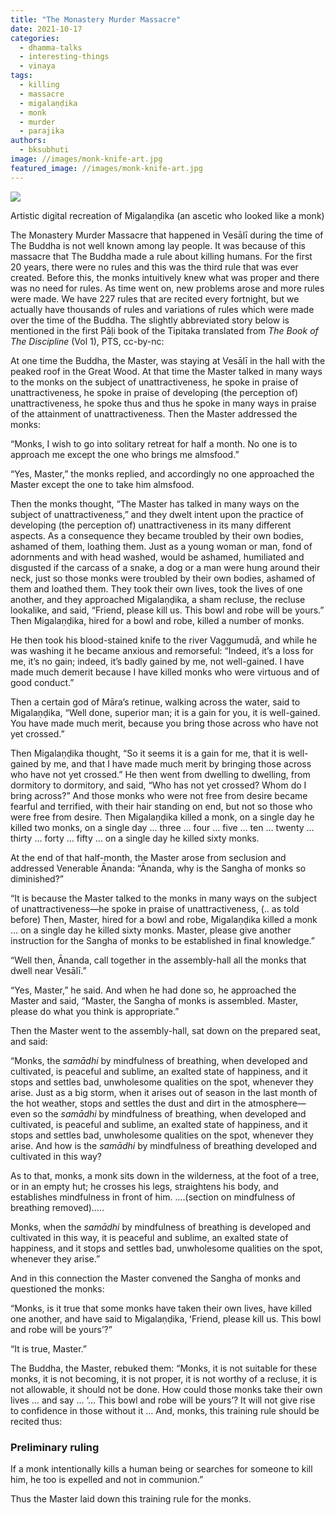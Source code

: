 ```yaml
---
title: "The Monastery Murder Massacre"
date: 2021-10-17
categories: 
  - dhamma-talks
  - interesting-things
  - vinaya
tags: 
  - killing
  - massacre
  - migalaṇḍika
  - monk
  - murder
  - parajika
authors: 
  - bksubhuti
image: //images/monk-knife-art.jpg
featured_image: //images/monk-knife-art.jpg
---
```


![](/images/monk-knife-art-569x1024.jpg)

Artistic digital recreation of Migalaṇḍika (an ascetic who looked like a monk)

The Monastery Murder Massacre that happened in Vesālī during the time of The Buddha is not well known among lay people. It was because of this massacre that The Buddha made a rule about killing humans. For the first 20 years, there were no rules and this was the third rule that was ever created. Before this, the monks intuitively knew what was proper and there was no need for rules. As time went on, new problems arose and more rules were made. We have 227 rules that are recited every fortnight, but we actually have thousands of rules and variations of rules which were made over the time of the Buddha. The slightly abbreviated story below is mentioned in the first Pāḷi book of the Tipitaka translated from _The Book of The Discipline_ (Vol 1), PTS, cc-by-nc:

At one time the Buddha, the Master, was staying at Vesālī in the hall with the peaked roof in the Great Wood. At that time the Master talked in many ways to the monks on the subject of unattractiveness, he spoke in praise of unattractiveness, he spoke in praise of developing (the perception of) unattractiveness, he spoke thus and thus he spoke in many ways in praise of the attainment of unattractiveness. Then the Master addressed the monks:

“Monks, I wish to go into solitary retreat for half a month. No one is to approach me except the one who brings me almsfood.”

“Yes, Master,” the monks replied, and accordingly no one approached the Master except the one to take him almsfood.

Then the monks thought, “The Master has talked in many ways on the subject of unattractiveness,” and they dwelt intent upon the practice of developing (the perception of) unattractiveness in its many different aspects. As a consequence they became troubled by their own bodies, ashamed of them, loathing them. Just as a young woman or man, fond of adornments and with head washed, would be ashamed, humiliated and disgusted if the carcass of a snake, a dog or a man were hung around their neck, just so those monks were troubled by their own bodies, ashamed of them and loathed them. They took their own lives, took the lives of one another, and they approached Migalaṇḍika, a sham recluse, the recluse lookalike, and said, “Friend, please kill us. This bowl and robe will be yours.” Then Migalaṇḍika, hired for a bowl and robe, killed a number of monks.

He then took his blood-stained knife to the river Vaggumudā, and while he was washing it he became anxious and remorseful: “Indeed, itʼs a loss for me, itʼs no gain; indeed, itʼs badly gained by me, not well-gained. I have made much demerit because I have killed monks who were virtuous and of good conduct.”

Then a certain god of Māraʼs retinue, walking across the water, said to Migalaṇḍika, “Well done, superior man; it is a gain for you, it is well-gained. You have made much merit, because you bring those across who have not yet crossed.”

Then Migalaṇḍika thought, “So it seems it is a gain for me, that it is well-gained by me, and that I have made much merit by bringing those across who have not yet crossed.” He then went from dwelling to dwelling, from dormitory to dormitory, and said, “Who has not yet crossed? Whom do I bring across?” And those monks who were not free from desire became fearful and terrified, with their hair standing on end, but not so those who were free from desire. Then Migalaṇḍika killed a monk, on a single day he killed two monks, on a single day … three … four … five … ten … twenty … thirty … forty … fifty … on a single day he killed sixty monks.

At the end of that half-month, the Master arose from seclusion and addressed Venerable Ānanda: “Ānanda, why is the Sangha of monks so diminished?”

“It is because the Master talked to the monks in many ways on the subject of unattractiveness—he spoke in praise of unattractiveness, (.. as told before) Then, Master, hired for a bowl and robe, Migalaṇḍika killed a monk … on a single day he killed sixty monks. Master, please give another instruction for the Sangha of monks to be established in final knowledge.”

“Well then, Ānanda, call together in the assembly-hall all the monks that dwell near Vesālī.”

“Yes, Master,” he said. And when he had done so, he approached the Master and said, “Master, the Sangha of monks is assembled. Master, please do what you think is appropriate.”

Then the Master went to the assembly-hall, sat down on the prepared seat, and said:

“Monks, the _samādhi_ by mindfulness of breathing, when developed and cultivated, is peaceful and sublime, an exalted state of happiness, and it stops and settles bad, unwholesome qualities on the spot, whenever they arise. Just as a big storm, when it arises out of season in the last month of the hot weather, stops and settles the dust and dirt in the atmosphere—even so the _samādhi_ by mindfulness of breathing, when developed and cultivated, is peaceful and sublime, an exalted state of happiness, and it stops and settles bad, unwholesome qualities on the spot, whenever they arise. And how is the _samādhi_ by mindfulness of breathing developed and cultivated in this way?

As to that, monks, a monk sits down in the wilderness, at the foot of a tree, or in an empty hut; he crosses his legs, straightens his body, and establishes mindfulness in front of him. ....(section on mindfulness of breathing removed).....

Monks, when the _samādhi_ by mindfulness of breathing is developed and cultivated in this way, it is peaceful and sublime, an exalted state of happiness, and it stops and settles bad, unwholesome qualities on the spot, whenever they arise.”

And in this connection the Master convened the Sangha of monks and questioned the monks:

“Monks, is it true that some monks have taken their own lives, have killed one another, and have said to Migalaṇḍika, ʻFriend, please kill us. This bowl and robe will be yoursʼ?”

“It is true, Master.”

The Buddha, the Master, rebuked them: “Monks, it is not suitable for these monks, it is not becoming, it is not proper, it is not worthy of a recluse, it is not allowable, it should not be done. How could those monks take their own lives … and say … ‘… This bowl and robe will be yours’? It will not give rise to confidence in those without it … And, monks, this training rule should be recited thus:

### Preliminary ruling

If a monk intentionally kills a human being or searches for someone to kill him, he too is expelled and not in communion.”

Thus the Master laid down this training rule for the monks.